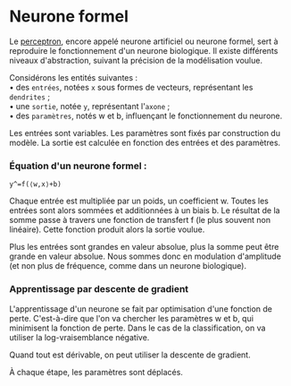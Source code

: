 # **Neurone formel**

Le [perceptron](https://fr.wikipedia.org/wiki/Perceptron "neurone formel"), encore appelé neurone artificiel ou neurone formel, sert à reproduire le fonctionnement d'un neurone biologique. Il existe différents niveaux d'abstraction, suivant la précision de la modélisation voulue.

Considérons les entités suivantes :  
•	des `entrées`, notées `x` sous formes de vecteurs, représentant les `dendrites` ;  
•	une `sortie`, notée `y`, représentant l'`axone` ;  
•	des `paramètres`, notés w et b, influençant le fonctionnement du neurone.  

Les entrées sont variables. Les paramètres sont fixés par construction du modèle. La sortie est calculée en fonction des entrées et des paramètres.

### Équation d'un neurone formel :
`y^=f(⟨w,x⟩+b)`

Chaque entrée est multipliée par un poids, un coefficient w.
Toutes les entrées sont alors sommées et additionnées à un biais b.
Le résultat de la somme passe à travers une fonction de transfert f (le plus souvent non linéaire). Cette fonction produit alors la sortie voulue.

Plus les entrées sont grandes en valeur absolue, plus la somme peut être grande en valeur absolue. Nous sommes donc en modulation d'amplitude (et non plus de fréquence, comme dans un neurone biologique).

### Apprentissage par descente de gradient

L'apprentissage d'un neurone se fait par optimisation d'une fonction de perte. C'est-à-dire que l'on va chercher les paramètres w et b, qui minimisent la fonction de perte. Dans le cas de la classification, on va utiliser la log-vraisemblance négative.

Quand tout est dérivable, on peut utiliser la descente de gradient.

À chaque étape, les paramètres sont déplacés.
